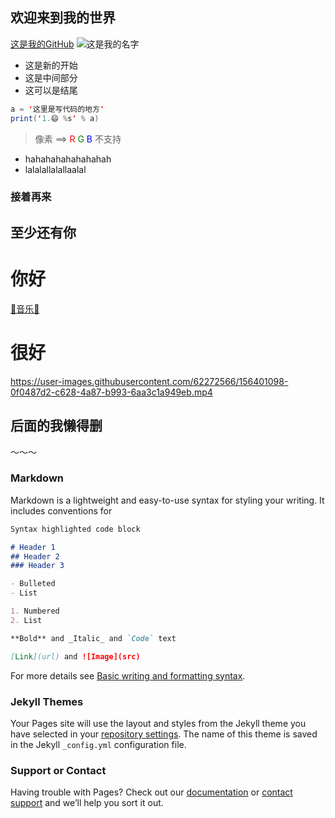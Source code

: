 ## 欢迎来到我的世界

[这是我的GitHub](https://github.com/book-001/book-001.github.io)
![这是我的名字](https://user-images.githubusercontent.com/62272566/156384781-24ee3d89-de3b-4dff-a780-f0ff4095dad7.jpeg)
- 这是新的开始
- 这是中间部分
- 这可以是结尾
```java
a = '这里是写代码的地方'
print('1.😄 %s' % a)
```
>像素 ==>
> <span style="color:red">R</span> <span style="color:green">G</span> <span style="color:blue">B</span>
>不支持
- hahahahahahahahah
- lalalallalallaalal
### 接着再来

## 至少还有你
# 你好
[🎵音乐🎵](http://218.205.239.34/MIGUM2.0/v1.0/content/sub/listenSong.do?toneFlag=HQ&netType=00&copyrightId=0&contentId=600919000004633426&resourceType=2&channel=0)
# 很好
https://user-images.githubusercontent.com/62272566/156401098-0f0487d2-c628-4a87-b993-6aa3c1a949eb.mp4

## 后面的我懒得删
～～～
### Markdown

Markdown is a lightweight and easy-to-use syntax for styling your writing. It includes conventions for

```markdown
Syntax highlighted code block

# Header 1
## Header 2
### Header 3

- Bulleted
- List

1. Numbered
2. List

**Bold** and _Italic_ and `Code` text

[Link](url) and ![Image](src)
```

For more details see [Basic writing and formatting syntax](https://docs.github.com/en/github/writing-on-github/getting-started-with-writing-and-formatting-on-github/basic-writing-and-formatting-syntax).

### Jekyll Themes

Your Pages site will use the layout and styles from the Jekyll theme you have selected in your [repository settings](https://github.com/book-001/book-001.github.io/settings/pages). The name of this theme is saved in the Jekyll `_config.yml` configuration file.

### Support or Contact

Having trouble with Pages? Check out our [documentation](https://docs.github.com/categories/github-pages-basics/) or [contact support](https://support.github.com/contact) and we’ll help you sort it out.
